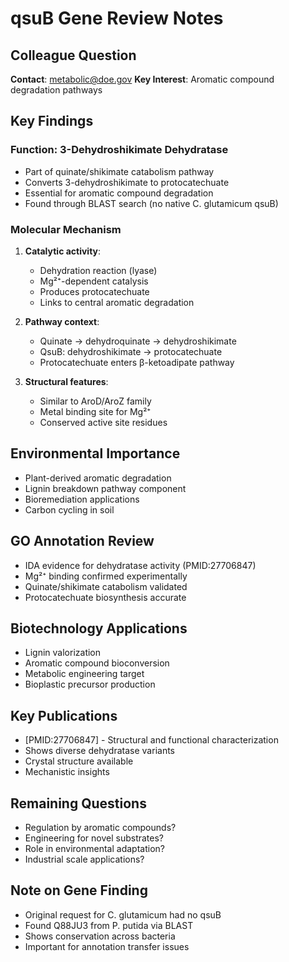 # qsuB Gene Review Notes

## Colleague Question
**Contact**: metabolic@doe.gov
**Key Interest**: Aromatic compound degradation pathways

## Key Findings

### Function: 3-Dehydroshikimate Dehydratase
- Part of quinate/shikimate catabolism pathway
- Converts 3-dehydroshikimate to protocatechuate
- Essential for aromatic compound degradation
- Found through BLAST search (no native C. glutamicum qsuB)

### Molecular Mechanism
1. **Catalytic activity**:
   - Dehydration reaction (lyase)
   - Mg²⁺-dependent catalysis
   - Produces protocatechuate
   - Links to central aromatic degradation

2. **Pathway context**:
   - Quinate → dehydroquinate → dehydroshikimate
   - QsuB: dehydroshikimate → protocatechuate
   - Protocatechuate enters β-ketoadipate pathway

3. **Structural features**:
   - Similar to AroD/AroZ family
   - Metal binding site for Mg²⁺
   - Conserved active site residues

## Environmental Importance
- Plant-derived aromatic degradation
- Lignin breakdown pathway component
- Bioremediation applications
- Carbon cycling in soil

## GO Annotation Review
- IDA evidence for dehydratase activity (PMID:27706847)
- Mg²⁺ binding confirmed experimentally
- Quinate/shikimate catabolism validated
- Protocatechuate biosynthesis accurate

## Biotechnology Applications
- Lignin valorization
- Aromatic compound bioconversion
- Metabolic engineering target
- Bioplastic precursor production

## Key Publications
- [PMID:27706847] - Structural and functional characterization
- Shows diverse dehydratase variants
- Crystal structure available
- Mechanistic insights

## Remaining Questions
- Regulation by aromatic compounds?
- Engineering for novel substrates?
- Role in environmental adaptation?
- Industrial scale applications?

## Note on Gene Finding
- Original request for C. glutamicum had no qsuB
- Found Q88JU3 from P. putida via BLAST
- Shows conservation across bacteria
- Important for annotation transfer issues